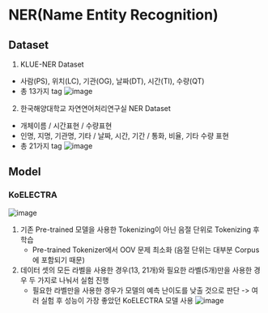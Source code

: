 # NER(Name Entity Recognition)

## Dataset
1. KLUE-NER Dataset
- 사람(PS), 위치(LC), 기관(OG), 날짜(DT), 시간(TI), 수량(QT)
- 총 13가지 tag
![image](https://user-images.githubusercontent.com/77089771/200480987-3589538e-69fd-4df0-a951-0441586a935d.png)

2. 한국해양대학교 자연연어처리연구실 NER Dataset
- 개체이름 / 시간표현 / 수량표현
- 인명, 지명, 기관명, 기타 / 날짜, 시간, 기간 / 통화, 비율, 기타 수량 표현
- 총 21가지 tag
![image](https://user-images.githubusercontent.com/77089771/200483945-90ff50f3-1c2b-4d78-b961-6a05bfdca698.png)


## Model
### KoELECTRA
![image](https://user-images.githubusercontent.com/77089771/200484907-cbb57131-4f1e-4900-934b-481f1e60e19f.png)
1. 기존 Pre-trained 모델을 사용한 Tokenizing이 아닌 음절 단위로 Tokenizing 후 학습
   - Pre-trained Tokenizer에서 OOV 문제 최소화 (음절 단위는 대부분 Corpus에 포함되기 때문)
2. 데이터 셋의 모든 라벨을 사용한 경우(13, 21개)와 필요한 라벨(5개)만을 사용한 경우 두 가지로 나눠서 실험 진행
   - 필요한 라벨만을 사용한 경우가 모델의 예측 난이도를 낮출 것으로 판단
   -> 여러 실험 후 성능이 가장 좋았던 KoELECTRA 모델 사용
![image](https://user-images.githubusercontent.com/77089771/200487309-e300dbd2-4643-4868-9458-ab80d3cdbd36.png)
